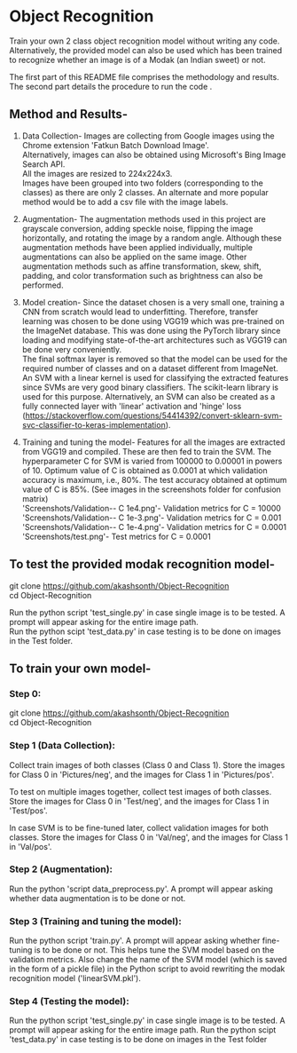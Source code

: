 # Object Recognition
Train your own 2 class object recognition model without writing any code.\
Alternatively, the provided model can also be used which has been trained to recognize whether an image is of a Modak (an Indian sweet) or not.

The first part of this README file comprises the methodology and results. \
The second part details the procedure to run the code .


## Method and Results-
1. Data Collection-
Images are collecting from Google images using the Chrome extension 'Fatkun Batch Download Image'.\
Alternatively, images can also be obtained using Microsoft's Bing Image Search API.\
All the images are resized to 224x224x3. \
Images have been grouped into two folders (corresponding to the classes) as there are only 2 classes. An alternate and more popular method would be to add a csv file with the image labels.

2. Augmentation-
The augmentation methods used in this project are grayscale conversion, adding speckle noise, flipping the image horizontally, and rotating the image by a random angle. Although these augmentation methods have been applied individually, multiple augmentations can also be applied on the same image. Other augmentation methods such as affine transformation, skew, shift, padding, and color transformation such as brightness can also be performed.

3. Model creation-
Since the dataset chosen is a very small one, training a CNN from scratch would lead to underfitting. Therefore, transfer learning was chosen to be done using VGG19 which was pre-trained on the ImageNet database. This was done using the PyTorch library since loading and modifying state-of-the-art architectures such as VGG19 can be done very conveniently. \
The final softmax layer is removed so that the model can be used for the required number of classes and on a dataset different from ImageNet. \
An SVM with a linear kernel is used for classifying the extracted features since SVMs are very good binary classifiers. The scikit-learn library is used for this purpose. Alternatively, an SVM can also be created as a fully connected layer with 'linear' activation and 'hinge' loss (https://stackoverflow.com/questions/54414392/convert-sklearn-svm-svc-classifier-to-keras-implementation).

4. Training and tuning the model-
Features for all the images are extracted from VGG19 and compiled. These are then fed to train the SVM. The hyperparameter C for SVM is varied from 100000 to 0.00001 in powers of 10. Optimum value of C is obtained as 0.0001 at which validation accuracy is maximum, i.e., 80%.
The test accuracy obtained at optimum value of C is 85%. (See images in the screenshots folder for confusion matrix)\
'Screenshots/Validation-- C 1e4.png'- Validation metrics for C = 10000 \
'Screenshots/Validation-- C 1e-3.png'- Validation metrics for C = 0.001 \
'Screenshots/Validation-- C 1e-4.png'- Validation metrics for C = 0.0001 \
'Screenshots/test.png'- Test metrics for C = 0.0001 

## To test the provided modak recognition model-
git clone https://github.com/akashsonth/Object-Recognition \
cd Object-Recognition

Run the python script 'test_single.py' in case single image is to be tested. A prompt will appear asking for the entire image path.\
Run the python scipt 'test_data.py' in case testing is to be done on images in the Test folder.


## To train your own model-

### Step 0:
git clone https://github.com/akashsonth/Object-Recognition \
cd Object-Recognition

### Step 1 (Data Collection): 
Collect train images of both classes (Class 0 and Class 1). Store the images for Class 0 in 'Pictures/neg', and the images for Class 1 in 'Pictures/pos'.

To test on multiple images together, collect test images of both classes. Store the images for Class 0 in 'Test/neg', and the images for Class 1 in 'Test/pos'.

In case SVM is to be fine-tuned later, collect validation images for both classes. Store the images for Class 0 in 'Val/neg', and the images for Class 1 in 'Val/pos'.

### Step 2 (Augmentation):
Run the python 'script data_preprocess.py'. A prompt will appear asking whether data augmentation is to be done or not.

### Step 3 (Training and tuning the model):
Run the python script 'train.py'. A prompt will appear asking whether fine-tuning is to be done or not. This helps tune the SVM model based on the validation metrics. Also change the name of the SVM model (which is saved in the form of a pickle file) in the Python script to avoid rewriting the modak recognition model ('linearSVM.pkl').

### Step 4 (Testing the model):
Run the python script 'test_single.py' in case single image is to be tested. A prompt will appear asking for the entire image path.
Run the python scipt 'test_data.py' in case testing is to be done on images in the Test folder


